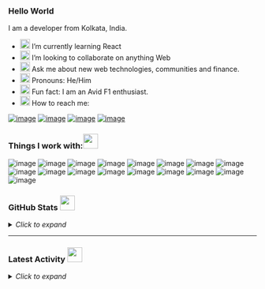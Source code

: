 ### Hello World <img src="https://github.com/sciencepal/sciencepal/blob/master/assets/Hi.gif" width="10px">

I am a developer from Kolkata, India.
<!--
**Keshraf/Keshraf** is a ✨ _special_ ✨ repository because its `README.md` (this file) appears on your GitHub profile.

Here are some ideas to get you started:

- 🔭 I’m currently working on ...
- 🌱 I’m currently learning ...
- 👯 I’m looking to collaborate on ...
- 🤔 I’m looking for help with ...
- 💬 Ask me about ...
- 📫 How to reach me: ...
- 😄 Pronouns: ...
- ⚡ Fun fact: ...
-->
- <img src="https://user-images.githubusercontent.com/82109991/139529345-594a3f50-39e1-4bf0-b514-b541e74699e9.gif" width="20px"> I’m currently learning React 
- <img src="https://user-images.githubusercontent.com/82109991/139529277-73467232-3634-40fc-8e8a-8fdc6018423a.gif" width="20px"> I’m looking to collaborate on anything Web
- <img src="https://user-images.githubusercontent.com/82109991/139529516-7090bb08-54c8-43a8-8332-133b100432ed.gif" width="20px"> Ask me about new web technologies, communities and finance.
- <img src="https://user-images.githubusercontent.com/82109991/139529388-e0c01c4b-ae01-446d-9edf-45a381ef1765.gif" width="20px"> Pronouns: He/Him
- <img src="https://user-images.githubusercontent.com/82109991/139529452-419f1d18-4c86-4f4d-88d7-6f210d56ab31.gif" width="20px"> Fun fact: I am an Avid F1 enthusiast.
- <img src="https://user-images.githubusercontent.com/82109991/139529130-a439fb0e-bc7f-4b4f-bc64-bc0d17db5274.gif" width="20px">  How to reach me: 

[![image](https://img.shields.io/badge/LinkedIn-0077B5?style=for-the-badge&logo=linkedin&logoColor=white)](https://www.linkedin.com/in/ketan-saraf-174043212/)
[![image](https://img.shields.io/badge/GitHub-100000?style=for-the-badge&logo=github&logoColor=white)](https://github.com/Keshraf)
[![image](https://img.shields.io/badge/Codepen-000000?style=for-the-badge&logo=codepen&logoColor=white)](https://codepen.io/Keshraf)
[![image](https://img.shields.io/badge/Gmail-D14836?style=for-the-badge&logo=gmail&logoColor=white)](saraf.ketan1108@gmail.com)


### Things I work with:<img src="https://user-images.githubusercontent.com/82109991/139529902-38b83815-0677-4d89-9439-99082856a332.gif" width="30px">

![image](https://img.shields.io/badge/HTML5-E34F26?style=for-the-badge&logo=html5&logoColor=white)
![image](https://img.shields.io/badge/CSS3-1572B6?style=for-the-badge&logo=css3&logoColor=white)
![image](https://img.shields.io/badge/JavaScript-323330?style=for-the-badge&logo=javascript&logoColor=F7DF1E)
![image](https://img.shields.io/badge/Java-ED8B00?style=for-the-badge&logo=java&logoColor=white)
![image](https://img.shields.io/badge/React-20232A?style=for-the-badge&logo=react&logoColor=61DAFB)
![image](https://img.shields.io/badge/json-5E5C5C?style=for-the-badge&logo=json&logoColor=white)
![image](https://img.shields.io/badge/MongoDB-4EA94B?style=for-the-badge&logo=mongodb&logoColor=white)
![image](https://img.shields.io/badge/Node.js-339933?style=for-the-badge&logo=nodedotjs&logoColor=white)
![image](https://img.shields.io/badge/npm-CB3837?style=for-the-badge&logo=npm&logoColor=white)
![image](https://img.shields.io/badge/Express.js-000000?style=for-the-badge&logo=express&logoColor=white)
![image](https://img.shields.io/badge/Sass-CC6699?style=for-the-badge&logo=sass&logoColor=white)
![image](https://img.shields.io/badge/Chart.js-FF6384?style=for-the-badge&logo=chartdotjs&logoColor=white)
![image](https://img.shields.io/badge/ThreeJs-black?style=for-the-badge&logo=three.js&logoColor=white)
![image](https://img.shields.io/badge/Webpack-8DD6F9?style=for-the-badge&logo=Webpack&logoColor=white)
![image](https://img.shields.io/badge/Visual_Studio_Code-0078D4?style=for-the-badge&logo=visual%20studio%20code&logoColor=white)
![image](https://img.shields.io/badge/Figma-F24E1E?style=for-the-badge&logo=figma&logoColor=white)
![image](https://img.shields.io/badge/blender-%23F5792A.svg?style=for-the-badge&logo=blender&logoColor=white)

### GitHub Stats <img src="https://user-images.githubusercontent.com/82109991/145544086-7ea9dab0-b657-457b-925f-b547ed7e3b32.gif" width="30px">

<details >
  <summary><i>Click to expand</i></summary>
  <br />
  <p align="center">
  <img width="49%" src="https://github-readme-stats.vercel.app/api?username=Keshraf&show_icons=true&locale=en&count_private=true&hide_border=true&title_color=1CADFB&text_color=ddd&icon_color=1CADFB&bg_color=0D1117&include_all_commits=true" />
    <a>&nbsp;&nbsp;</a>
  <img width="49%" src="https://github-readme-streak-stats.herokuapp.com?user=Keshraf&hide_border=true&date_format=M%20j%5B%2C%20Y%5D&background=0D1117&stroke=1CADFB&ring=1CADFB&fire=1CADFB&currStreakNum=FFFFFF&sideNums=FFFFFF&currStreakLabel=1CADFB&border=DDDDDD00&sideLabels=DDDDDD&dates=CCCCCC" />
</p>
  <img src="https://activity-graph.herokuapp.com/graph?username=Keshraf&bg_color=0D1117&color=1cadfb&line=1cadfb&point=1cadfb&area=true&hide_border=true">
</details>
<hr>

### Latest Activity <img src="https://user-images.githubusercontent.com/82109991/145543338-fe790bf6-3592-451a-ab45-09ca72d94965.gif" width="30px">

<details >
  <summary><i>Click to expand</i></summary>
  <br />

<!--START_SECTION:activity-->
1. ❗️ Opened issue [#2](https://github.com/Keshraf/simply-tracker/issues/2) in [Keshraf/simply-tracker](https://github.com/Keshraf/simply-tracker)
2. ❗️ Opened issue [#1](https://github.com/Keshraf/simply-tracker/issues/1) in [Keshraf/simply-tracker](https://github.com/Keshraf/simply-tracker)
3. 🗣 Commented on [#344](https://github.com/Codecademy/docs/issues/344) in [Codecademy/docs](https://github.com/Codecademy/docs)
4. 🗣 Commented on [#344](https://github.com/Codecademy/docs/issues/344) in [Codecademy/docs](https://github.com/Codecademy/docs)
5. 🗣 Commented on [#344](https://github.com/Codecademy/docs/issues/344) in [Codecademy/docs](https://github.com/Codecademy/docs)
<!--END_SECTION:activity-->

 </details>
